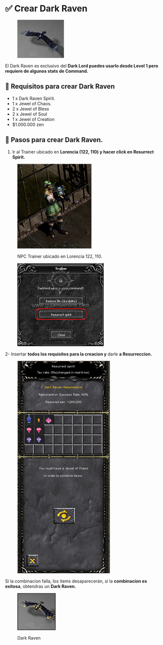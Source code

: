 # ✅ Crear Dark Raven

<figure><img src="../../.gitbook/assets/image (511).png" alt=""><figcaption></figcaption></figure>

El Dark Raven es exclusivo del **Dark Lord puedes usarlo desde Level 1 pero requiere de algunos stats de Command.**

## 📝 Requisitos para crear Dark Raven

* 1 x Dark Raven Spirit.
* 1 x Jewel of Chaos.
* 2 x Jewel of Bless
* 2 x Jewel of Soul
* 1 x Jewel of Creation
* $1.000.000 zen

## 📝 Pasos para crear Dark Raven.

1. Ir al Trainer ubicado en **Lorencia (122, 110) y hacer click en Resurrect Spirit.**

<figure><img src="../../.gitbook/assets/image (517).png" alt=""><figcaption><p>NPC Trainer ubicado en Lorencia 122, 110.</p></figcaption></figure>

<figure><img src="../../.gitbook/assets/image (512).png" alt=""><figcaption></figcaption></figure>

2- Insertar **todos los requisitos para la creacion y** darle **a Resurreccion.**

<figure><img src="../../.gitbook/assets/image (514).png" alt=""><figcaption></figcaption></figure>

Si la combinacion falla, los items desaparecerán, si la **combinacion es exitosa**, obtendras un **Dark Raven.**

<figure><img src="../../.gitbook/assets/image (515).png" alt=""><figcaption><p>Dark Raven</p></figcaption></figure>

